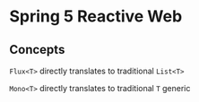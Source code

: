 # Spring 5 Reactive Web

## Concepts

`Flux<T>` directly translates to traditional `List<T>`

`Mono<T>` directly translates to traditional `T` generic